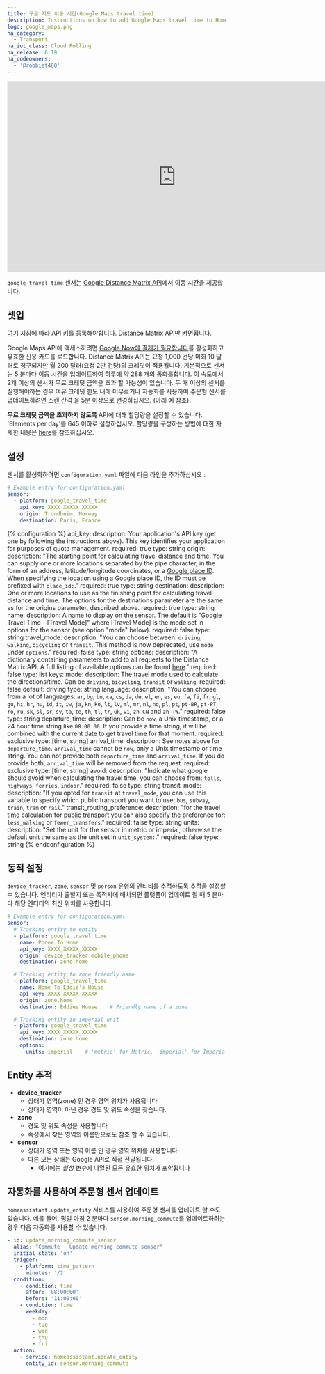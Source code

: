 ```yaml
---
title: 구글 지도 이동 시간(Google Maps travel time)
description: Instructions on how to add Google Maps travel time to Home Assistant.
logo: google_maps.png
ha_category:
  - Transport
ha_iot_class: Cloud Polling
ha_release: 0.19
ha_codeowners:
  - '@robbiet480'
---
```


<div class='videoWrapper'>
<iframe width="776" height="437" src="https://www.youtube.com/embed/DdMmEbKp4_o" frameborder="0" allow="accelerometer; autoplay; encrypted-media; gyroscope; picture-in-picture" allowfullscreen></iframe>
</div>

`google_travel_time` 센서는 [Google Distance Matrix API](https://developers.google.com/maps/documentation/distance-matrix/)에서 이동 시간을 제공합니다.

## 셋업

[여기](https://github.com/googlemaps/google-maps-services-python#api-keys) 지침에 따라 API 키를 등록해야합니다. Distance Matrix API만 켜면됩니다.

Google Maps API에 액세스하려면 [Google Now에 결제가 필요합니다](https://mapsplatform.googleblog.com/2018/05/introducing-google-maps-platform.html)를 활성화하고 유효한 신용 카드를 로드합니다. Distance Matrix API는 요청 1,000 건당 미화 10 달러로 청구되지만 월 200 달러(요청 2만 건당)의 크레딧이 적용됩니다. 기본적으로 센서는 5 분마다 이동 시간을 업데이트하여 하루에 약 288 개의 통화를합니다. 이 속도에서 2개 이상의 센서가 무료 크레딧 금액을 초과 할 가능성이 있습니다. 두 개 이상의 센서를 실행해야하는 경우 여유 크레딧 한도 내에 머무르거나 자동화를 사용하여 주문형 센서를 업데이트하려면 스캔 간격 을 5분 이상으로 변경하십시오. (아래 예 참조).

**무료 크레딧 금액을 초과하지 않도록** API에 대해 할당량을 설정할 수 있습니다. 'Elements per day'를 645 이하로 설정하십시오. 할당량을 구성하는 방법에 대한 자세한 내용은 [here](https://developers.google.com/maps/documentation/distance-matrix/usage-and-billing#set-caps)를 참조하십시오.

## 설정

센서를 활성화하려면 `configuration.yaml` 파일에 다음 라인을 추가하십시오 :

```yaml
# Example entry for configuration.yaml
sensor:
  - platform: google_travel_time
    api_key: XXXX_XXXXX_XXXXX
    origin: Trondheim, Norway
    destination: Paris, France
```

{% configuration %}
api_key:
  description: Your application's API key (get one by following the instructions above). This key identifies your application for purposes of quota management.
  required: true
  type: string
origin:
  description: "The starting point for calculating travel distance and time. You can supply one or more locations separated by the pipe character, in the form of an address, latitude/longitude coordinates, or a [Google place ID](https://developers.google.com/places/place-id). When specifying the location using a Google place ID, the ID must be prefixed with `place_id:`."
  required: true
  type: string
destination:
  description: One or more locations to use as the finishing point for calculating travel distance and time. The options for the destinations parameter are the same as for the origins parameter, described above.
  required: true
  type: string
name:
  description: A name to display on the sensor. The default is "Google Travel Time - [Travel Mode]" where [Travel Mode] is the mode set in options for the sensor (see option "mode" below).
  required: false
  type: string
travel_mode:
  description: "You can choose between: `driving`, `walking`, `bicycling` or `transit`. This method is now deprecated, use `mode` under `options`."
  required: false
  type: string
options:
  description: "A dictionary containing parameters to add to all requests to the Distance Matrix API. A full listing of available options can be found [here](https://developers.google.com/maps/documentation/distance-matrix/intro#RequestParameters)."
  required: false
  type: list
  keys:
    mode:
      description: The travel mode used to calculate the directions/time. Can be `driving`, `bicycling`, `transit` or `walking`.
      required: false
      default: driving
      type: string
    language:
      description: "You can choose from a lot of languages: `ar`, `bg`, `bn`, `ca`, `cs`, `da`, `de`, `el`, `en`, `es`, `eu`, `fa`, `fi`, `fr`, `gl`, `gu`, `hi`, `hr`, `hu`, `id`, `it`, `iw`, `ja`, `kn`, `ko`, `lt`, `lv`, `ml`, `mr`, `nl`, `no`, `pl`, `pt`, `pt-BR`, `pt-PT`, `ro`, `ru`, `sk`, `sl`, `sr`, `sv`, `ta`, `te`, `th`, `tl`, `tr`, `uk`, `vi`, `zh-CN` and `zh-TW`."
      required: false
      type: string
    departure_time:
      description: Can be `now`, a Unix timestamp, or a 24 hour time string like `08:00:00`. If you provide a time string, it will be combined with the current date to get travel time for that moment.
      required: exclusive
      type: [time, string]
    arrival_time:
      description: See notes above for `departure_time`. `arrival_time` cannot be `now`, only a Unix timestamp or time string. You can not provide both `departure_time` and `arrival_time`. If you do provide both, `arrival_time` will be removed from the request.
      required: exclusive
      type: [time, string]
    avoid:
      description: "Indicate what google should avoid when calculating the travel time, you can choose from: `tolls`, `highways`, `ferries`, `indoor`."
      required: false
      type: string
    transit_mode:
      description: "If you opted for `transit` at `travel_mode`, you can use this variable to specify which public transport you want to use: `bus`, `subway`, `train`, `tram` or `rail`."
    transit_routing_preference:
      description: "for the travel time calculation for public transport you can also specify the preference for: `less_walking` or `fewer_transfers`."
      required: false
      type: string
    units:
      description: "Set the unit for the sensor in metric or imperial, otherwise the default unit the same as the unit set in `unit_system:`."
      required: false
      type: string
{% endconfiguration %}

## 동적 설정

`device_tracker`, `zone`, `sensor` 및 `person` 유형의 엔티티를 추적하도록 추적을 설정할 수 있습니다. 엔티티가 출발지 또는 목적지에 배치되면 플랫폼이 업데이트 될 때 5 분마다 해당 엔티티의 최신 위치를 사용합니다.

```yaml
# Example entry for configuration.yaml
sensor:
  # Tracking entity to entity
  - platform: google_travel_time
    name: Phone To Home
    api_key: XXXX_XXXXX_XXXXX
    origin: device_tracker.mobile_phone
    destination: zone.home

  # Tracking entity to zone friendly name
  - platform: google_travel_time
    name: Home To Eddie's House
    api_key: XXXX_XXXXX_XXXXX
    origin: zone.home
    destination: Eddies House    # Friendly name of a zone

  # Tracking entity in imperial unit
  - platform: google_travel_time
    api_key: XXXX_XXXXX_XXXXX
    destination: zone.home
    options:
      units: imperial    # 'metric' for Metric, 'imperial' for Imperial
```

## Entity 추적

- **device_tracker**
  - 상태가 영역(zone) 인 경우 영역 위치가 사용됩니다
  - 상태가 영역이 아닌 경우 경도 및 위도 속성을 찾습니다.
- **zone**
  - 경도 및 위도 속성을 사용합니다
  - 속성에서 찾은 영역의 이름만으로도 참조 할 수 있습니다.
- **sensor**
  - 상태가 영역 또는 영역 이름 인 경우 영역 위치를 사용합니다
  - 다른 모든 상태는 Google API로 직접 전달됩니다.
    - 여기에는 *설성 변수*에 나열된 모든 유효한 위치가 포함됩니다

## 자동화를 사용하여 주문형 센서 업데이트

`homeassistant.update_entity` 서비스를 사용하여 주문형 센서를 업데이트 할 수도 있습니다. 예를 들어, 평일 아침 2 분마다 `sensor.morning_commute`를 업데이트하려는 경우 다음 자동화를 사용할 수 있습니다.

```yaml
- id: update_morning_commute_sensor
  alias: "Commute - Update morning commute sensor"
  initial_state: 'on'
  trigger:
    - platform: time_pattern
      minutes: '/2'
  condition:
    - condition: time
      after: '08:00:00'
      before: '11:00:00'
    - condition: time
      weekday:
        - mon
        - tue
        - wed
        - thu
        - fri
  action:
    - service: homeassistant.update_entity
      entity_id: sensor.morning_commute
```
